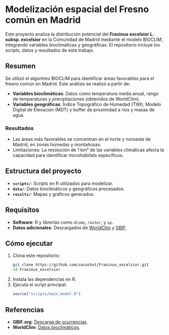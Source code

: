  # **Modelización espacial del Fresno común en Madrid**

Este proyecto analiza la distribución potencial del **Fraxinus excelsior L. subsp. excelsior** en la Comunidad de Madrid mediante el modelo BIOCLIM, integrando variables bioclimáticas y geográficas. El repositorio incluye los scripts, datos y resultados de este trabajo.

## **Resumen**
Se utilizó el algoritmo BIOCLIM para identificar áreas favorables para el fresno común en Madrid. Este análisis se realizó a partir de:
- **Variables bioclimáticas**: Datos como temperatura media anual, rango de temperaturas y precipitaciones (obtenidos de WorldClim).
- **Variables geográficas**: Índice Topográfico de Humedad (TWI), Modelo Digital de Elevación (MDT) y buffer de proximidad a ríos y masas de agua.

### **Resultados**
- Las áreas más favorables se concentran en el norte y noroeste de Madrid, en zonas húmedas y montañosas.
- Limitaciones: La resolución de 1 km² de las variables climáticas afecta la capacidad para identificar microhábitats específicos.

## **Estructura del proyecto**
- **`scripts/`**: Scripts en R utilizados para modelizar.
- **`data/`**: Datos bioclimáticos y geográficos procesados.
- **`results/`**: Mapas y gráficos generados.

## **Requisitos**
- **Software**: R y librerías como `dismo`, `raster`, y `sp`.
- **Datos adicionales**: Descargados de [WorldClim](https://worldclim.org) y [GBIF](https://doi.org/10.15468/dl.rb9zb7).

## **Cómo ejecutar**
1. Clona este repositorio:  
   ```bash
   git clone https://github.com/vacashot/Fraxinus_excelsior.git
   cd Fraxinus_excelsior
   ```
2. Instala las dependencias en R.
3. Ejecuta el script principal:  
   ```R
   source("scripts/main_model.R")
   ```

## **Referencias**
- **GBIF.org**: [Descarga de ocurrencias](https://doi.org/10.15468/dl.rb9zb7).
- **WorldClim**: [Datos bioclimáticos](https://worldclim.org).
